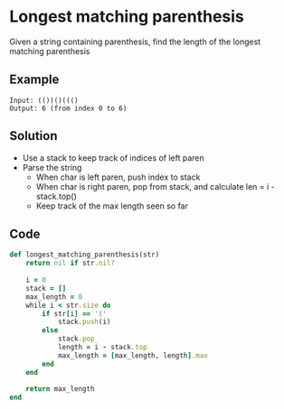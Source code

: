 # Longest matching parenthesis
Given a string containing parenthesis, find the length of the longest matching parenthesis

## Example
```
Input: (())()((()
Output: 6 (from index 0 to 6)
```

## Solution
- Use a stack to keep track of indices of left paren
- Parse the string
    - When char is left paren, push index to stack
    - When char is right paren, pop from stack, and calculate len = i - stack.top()
    - Keep track of the max length seen so far
    
## Code
```ruby
def longest_matching_parenthesis(str)
    return nil if str.nil?
    
    i = 0
    stack = []
    max_length = 0
    while i < str.size do
        if str[i] == '('
            stack.push(i)    
        else
            stack.pop
            length = i - stack.top
            max_length = [max_length, length].max
        end
    end
    
    return max_length
end
```
